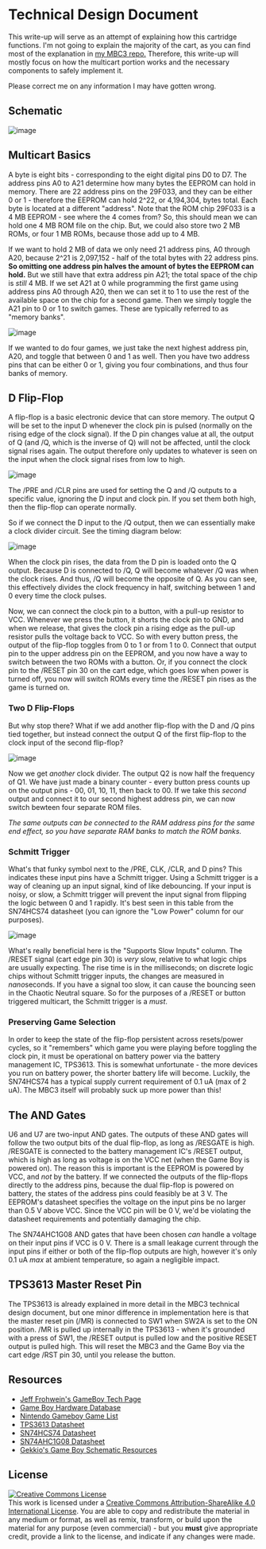 # Technical Design Document

This write-up will serve as an attempt of explaining how this cartridge functions. I'm not going to explain the majority of the cart, as you can find most of the explanation in <a href="https://github.com/MouseBiteLabs/Game-Boy-MBC3-Cartridge/tree/main/Technical">my MBC3 repo.</a> Therefore, this write-up will mostly focus on how the multicart portion works and the necessary components to safely implement it.

Please correct me on any information I may have gotten wrong.

## Schematic

![image](https://github.com/MouseBiteLabs/Game-Boy-MBC3-Multicart/assets/97127539/d0b08991-53ee-4bca-b7ae-edaa103427b0)

## Multicart Basics

A byte is eight bits - corresponding to the eight digital pins D0 to D7. The address pins A0 to A21 determine how many bytes the EEPROM can hold in memory. There are 22 address pins on the 29F033, and they can be either 0 or 1 - therefore the EEPROM can hold 2^22, or 4,194,304, bytes total. Each byte is located at a different "address". Note that the ROM chip 29F033 is a 4 MB EEPROM - see where the 4 comes from? So, this should mean we can hold one 4 MB ROM file on the chip. But, we could also store two 2 MB ROMs, or four 1 MB ROMs, because those add up to 4 MB.

If we want to hold 2 MB of data we only need 21 address pins, A0 through A20, because 2^21 is 2,097,152 - half of the total bytes with 22 address pins. **So omitting one address pin halves the amount of bytes the EEPROM can hold.** But we still have that extra address pin A21; the total space of the chip is *still* 4 MB. If we set A21 at 0 while programming the first game using address pins A0 through A20, then we can set it to 1 to use the rest of the available space on the chip for a second game. Then we simply toggle the A21 pin to 0 or 1 to switch games. These are typically referred to as "memory banks".

![image](https://github.com/MouseBiteLabs/Game-Boy-MBC3-Multicart/assets/97127539/a069322a-3be1-4b8f-8a22-4e24da3ded10)

If we wanted to do four games, we just take the next highest address pin, A20, and toggle that between 0 and 1 as well. Then you have two address pins that can be either 0 or 1, giving you four combinations, and thus four banks of memory.

## D Flip-Flop

A flip-flop is a basic electronic device that can store memory. The output Q will be set to the input D whenever the clock pin is pulsed (normally on the rising edge of the clock signal). If the D pin changes value at all, the output of Q (and /Q, which is the inverse of Q) will not be affected, until the clock signal rises again. The output therefore only updates to whatever is seen on the input when the clock signal rises from low to high.

![image](https://github.com/MouseBiteLabs/Game-Boy-MBC3-Multicart/assets/97127539/a25d2741-df0a-470f-8939-a234603ec142)

The /PRE and /CLR pins are used for setting the Q and /Q outputs to a specific value, ignoring the D input and clock pin. If you set them both high, then the flip-flop can operate normally.

So if we connect the D input to the /Q output, then we can essentially make a clock divider circuit. See the timing diagram below:

![image](https://github.com/MouseBiteLabs/Game-Boy-MBC3-Multicart/assets/97127539/bdfe9fd4-d0a2-4aac-a864-b7ab8bc5d0f4)

When the clock pin rises, the data from the D pin is loaded onto the Q output. Because D is connected to /Q, Q will become whatever /Q was when the clock rises. And thus, /Q will become the opposite of Q. As you can see, this effectively divides the clock frequency in half, switching between 1 and 0 every time the clock pulses.

Now, we can connect the clock pin to a button, with a pull-up resistor to VCC. Whenever we press the button, it shorts the clock pin to GND, and when we release, that gives the clock pin a rising edge as the pull-up resistor pulls the voltage back to VCC. So with every button press, the output of the flip-flop toggles from 0 to 1 or from 1 to 0. Connect that output pin to the upper address pin on the EEPROM, and you now have a way to switch between the two ROMs with a button. Or, if you connect the clock pin to the /RESET pin 30 on the cart edge, which goes low when power is turned off, you now will switch ROMs every time the /RESET pin rises as the game is turned on.

### Two D Flip-Flops

But why stop there? What if we add another flip-flop with the D and /Q pins tied together, but instead connect the output Q of the first flip-flop to the clock input of the second flip-flop?

![image](https://github.com/MouseBiteLabs/Game-Boy-MBC3-Multicart/assets/97127539/060d0502-842d-4363-9a57-4e060e3f168b)

Now we get *another* clock divider. The output Q2 is now half the frequency of Q1. We have just made a binary counter - every button press counts up on the output pins - 00, 01, 10, 11, then back to 00. If we take this *second* output and connect it to our second highest address pin, we can now switch bewteen four separate ROM files.

*The same outputs can be connected to the RAM address pins for the same end effect, so you have separate RAM banks to match the ROM banks.*

### Schmitt Trigger

What's that funky symbol next to the /PRE, CLK, /CLR, and D pins? This indicates these input pins have a Schmitt trigger. Using a Schmitt trigger is a way of cleaning up an input signal, kind of like debouncing. If your input is noisy, or slow, a Schmitt trigger will prevent the input signal from flipping the logic  between 0 and 1 rapidly. It's best seen in this table from the SN74HCS74 datasheet (you can ignore the "Low Power" column for our purposes).

![image](https://github.com/MouseBiteLabs/Game-Boy-MBC3-Multicart/assets/97127539/2eda8b9f-8868-47b5-b597-92edd83af59e)

What's really beneficial here is the "Supports Slow Inputs" column. The /RESET signal (cart edge pin 30) is *very* slow, relative to what logic chips are usually expecting. The rise time is in the milliseconds; on discrete logic chips without Schmitt trigger inputs, the changes are measured in *nano*seconds. If you have a signal too slow, it can cause the bouncing seen in the Chaotic Neutral square. So for the purposes of a /RESET or button triggered multicart, the Schmitt trigger is a *must*.

### Preserving Game Selection

In order to keep the state of the flip-flop persistent across resets/power cycles, so it "remembers" which game you were playing before toggling the clock pin, it must be operational on battery power via the battery management IC, TPS3613. This is somewhat unfortunate - the more devices you run on battery power, the shorter battery life will become. Luckily, the SN74HCS74 has a typical supply current requirement of 0.1 uA (max of 2 uA). The MBC3 itself will probably suck up more power than this!

## The AND Gates

U6 and U7 are two-input AND gates. The outputs of these AND gates will follow the two output bits of the dual flip-flop, as long as /RESGATE is high. /RESGATE is connected to the battery management IC's /RESET output, which is high as long as voltage is on the VCC net (when the Game Boy is powered on). The reason this is important is the EEPROM is powered by VCC, and *not* by the battery. If we connected the outputs of the flip-flops directly to the address pins, because the dual flip-flop is powered on battery, the states of the address pins could feasibly be at 3 V. The EEPROM's datasheet specifies the voltage on the input pins be no larger than 0.5 V above VCC. Since the VCC pin will be 0 V, we'd be violating the datasheet requirements and potentially damaging the chip.

The SN74AHC1G08 AND gates that have been chosen *can* handle a voltage on their input pins if VCC is 0 V. There is a small leakage current through the input pins if either or both of the flip-flop outputs are high, however it's only 0.1 uA *max* at ambient temperature, so again a negligible impact.

## TPS3613 Master Reset Pin

The TPS3613 is already explained in more detail in the MBC3 technical design document, but one minor difference in implementation here is that the master reset pin (/MR) is connected to SW1 when SW2A is set to the ON position. /MR is pulled up internally in the TPS3613 - when it's grounded with a press of SW1, the /RESET output is pulled low and the positive RESET output is pulled high. This will reset the MBC3 and the Game Boy via the cart edge /RST pin 30, until you release the button. 

## Resources

- <a href="http://www.devrs.com/gb/files/hardware.html">Jeff Frohwein's GameBoy Tech Page</a>
- <a href="https://gbhwdb.gekkio.fi/">Game Boy Hardware Database</a>
- <a href="https://catskull.net/gb-rom-database/">Nintendo Gameboy Game List</a>
- <a href="https://www.ti.com/lit/ds/symlink/tps3613-01.pdf?HQS=dis-mous-null-mousermode-dsf-pf-null-wwe&ts=1698238885366&ref_url=https%253A%252F%252Feu.mouser.com%252F">TPS3613 Datasheet</a>
- <a href="https://www.ti.com/lit/ds/symlink/sn74hcs74-q1.pdf">SN74HCS74 Datasheet</a>
- <a href="https://www.ti.com/lit/ds/symlink/sn74ahc1g08.pdf">SN74AHC1G08 Datasheet</a>
- <a href="https://github.com/Gekkio/gb-schematics/blob/main/DMG-CPU-06/schematic/DMG-CPU-06.pdf">Gekkio's Game Boy Schematic Resources</a>

## License
<a rel="license" href="http://creativecommons.org/licenses/by-sa/4.0/"><img alt="Creative Commons License" style="border-width:0" src="https://i.creativecommons.org/l/by-sa/4.0/80x15.png" /></a><br />This work is licensed under a <a rel="license" href="http://creativecommons.org/licenses/by-sa/4.0/">Creative Commons Attribution-ShareAlike 4.0 International License</a>. You are able to copy and redistribute the material in any medium or format, as well as remix, transform, or build upon the material for any purpose (even commercial) - but you **must** give appropriate credit, provide a link to the license, and indicate if any changes were made.
